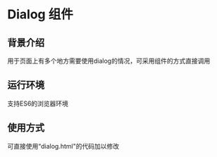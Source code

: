 # Dialog 组件

## 背景介绍
用于页面上有多个地方需要使用dialog的情况，可采用组件的方式直接调用

## 运行环境
支持ES6的浏览器环境

## 使用方式 

可直接使用“dialog.html"的代码加以修改